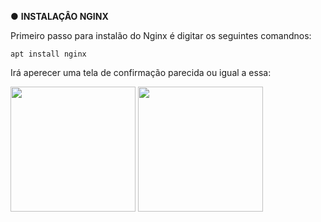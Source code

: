  ● **INSTALAÇÂO NGINX**

Primeiro passo para instalão do Nginx é digitar os seguintes comandnos:

```apt install nginx```

Irá aperecer uma tela de confirmação parecida ou igual a essa:
<p float="left">

 <img src="" width="200" />

 <img src="" width="200" /> 

</p>
